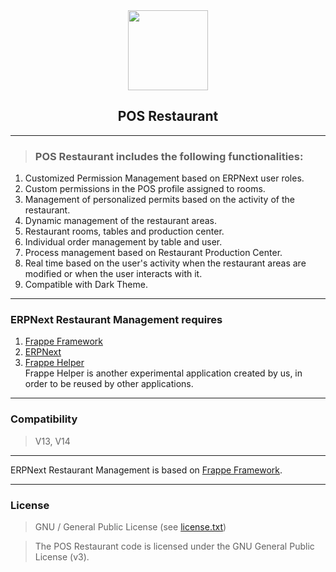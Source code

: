 <div align = "center">
    <img src = "https://frappecloud.com/files/pos-restaurant.webp" height = "128">
    <h2>POS Restaurant</h2>
</div>

___
> ### POS Restaurant includes the following functionalities:

1. Customized Permission Management based on ERPNext user roles.
2. Custom permissions in the POS profile assigned to rooms.
3. Management of personalized permits based on the activity of the restaurant.
4. Dynamic management of the restaurant areas.
5. Restaurant rooms, tables and production center.
6. Individual order management by table and user.
7. Process management based on Restaurant Production Center.
8. Real time based on the user's activity when the restaurant areas are modified or when the user interacts with it.
9. Compatible with Dark Theme.

___
### ERPNext Restaurant Management requires
1. [Frappe Framework](https://github.com/quantumbitcore/frappe_helper.git)
1. [ERPNext](https://github.com/frappe/erpnext.git)
1. [Frappe Helper](https://github.com/quantumbitcore/frappe_helper.git)<br>
    Frappe Helper is another experimental application created by us, in order to be reused by other applications.

___
### Compatibility
> V13, V14

___
ERPNext Restaurant Management is based on [Frappe Framework](https://github.com/frappe/frappe).

___

### License
> GNU / General Public License (see [license.txt](license.txt))

> The POS Restaurant code is licensed under the GNU General Public License (v3).

